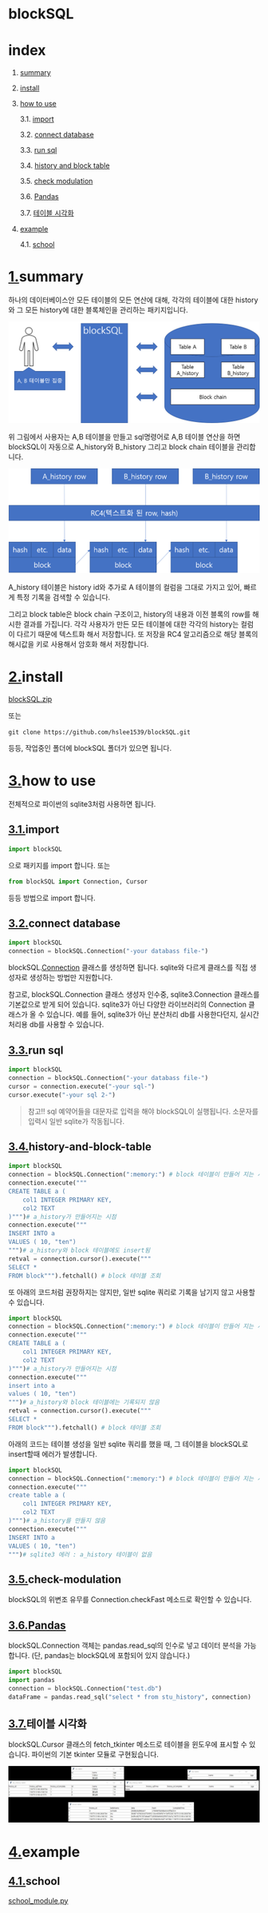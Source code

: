 blockSQL
======
# index
1. [summary](#1summary)

2. [install](#2install)

3. [how to use](#3how-to-use)

    3.1. [import](#31import)

    3.2. [connect database](#32connect-database)

    3.3. [run sql](#33run-sql)

    3.4. [history and block table](#34history-and-block-table)

    3.5. [check modulation](#35check-modulation)
    
    3.6. [Pandas](#36Pandas)

    3.7. [테이블 시각화](#37테이블-시각화)

4. [example](#4예제)

    4.1. [school](#4.1school)



# [1.](#index)summary

 하나의 데이터베이스안 모든 테이블의 모든 연산에 대해, 각각의 테이블에 대한 history와 그 모든 history에 대한 블록체인을 관리하는 패키지입니다.

![구조설명](./doc/구조.png)

 위 그림에서 사용자는 A,B 테이블을 만들고 sql명령어로 A,B 테이블 연산을 하면 blockSQL이 자동으로 A_history와 B_history 그리고 block chain 테이블을 관리합니다.

 ![구조설명2](./doc/block-history-구조.png)

A_history 테이블은 history id와 추가로 A 테이블의 컬럼을 그대로 가지고 있어, 빠르게 특정 기록을 검색할 수 있습니다.

그리고 block table은 block chain 구조이고, history의 내용과 이전 블록의 row를 해시한 결과를 가집니다. 각각 사용자가 만든 모든 테이블에 대한 각각의 history는 컬럼이 다르기 때문에 텍스트화 해서 저장합니다. 또 저장을 RC4 알고리즘으로 해당 블록의 해시값을 키로 사용해서 암호화 해서 저장합니다.

# [2.](#index)install

[blockSQL.zip](https://github.com/hslee1539/blockSQL/archive/master.zip)

또는

`git clone https://github.com/hslee1539/blockSQL.git`

등등, 작업중인 폴더에 blockSQL 폴더가 있으면 됩니다.

# [3.](#index)how to use
전체적으로 파이썬의 sqlite3처럼 사용하면 됩니다.
## [3.1.](#3.how-to-use)import
~~~python
import blockSQL
~~~
으로 패키지를 import 합니다. 또는
~~~python
from blockSQL import Connection, Cursor
~~~
등등 방법으로 import 합니다.

## [3.2.](#3.how-to-use)connect database
~~~python
import blockSQL
connection = blockSQL.Connection("-your databass file-")
~~~
blockSQL.[Connection](./connection_module.py) 클래스를 생성하면 됩니다.
sqlite와 다르게 클래스를 직접 생성자로 생성하는 방법만 지원합니다.

참고로, blockSQL.Connection 클래스 생성자 인수중, sqlite3.Connection 클래스를 기본값으로 받게 되어 있습니다. sqlite3가 아닌 다양한 라이브러리의 Connection 클래스가 올 수 있습니다. 예를 들어, sqlite3가 아닌 분산처리 db를 사용한다던지, 실시간 처리용 db를 사용할 수 있습니다.
## [3.3.](#3how-to-use)run sql
~~~python
import blockSQL
connection = blockSQL.Connection("-your databass file-")
cursor = connection.execute("-your sql-")
cursor.execute("-your sql 2-")
~~~
>참고!! sql 예약어들을 대문자로 입력을 해야 blockSQL이  실행됩니다. 소문자를 입력시 일반 sqlite가 작동됩니다.

## [3.4.](#3how-to-use)history-and-block-table
~~~python
import blockSQL
connection = blockSQL.Connection(":memory:") # block 테이블이 만들어 지는 시점
connection.execute("""
CREATE TABLE a (
    col1 INTEGER PRIMARY KEY,
    col2 TEXT
)""")# a_history가 만들어지는 시점
connection.execute("""
INSERT INTO a
VALUES ( 10, "ten")
""")# a_history와 block 테이블에도 insert됨
retval = connection.cursor().execute("""
SELECT *
FROM block""").fetchall() # block 테이블 조회
~~~
또 아래의 코드처럼 권장하지는 않지만, 일반 sqlite 쿼리로 기록을 남기지 않고 사용할 수 있습니다.
~~~python
import blockSQL
connection = blockSQL.Connection(":memory:") # block 테이블이 만들어 지는 시점
connection.execute("""
CREATE TABLE a (
    col1 INTEGER PRIMARY KEY,
    col2 TEXT
)""")# a_history가 만들어지는 시점
connection.execute("""
insert into a
values ( 10, "ten")
""")# a_history와 block 테이블에는 기록되지 않음
retval = connection.cursor().execute("""
SELECT *
FROM block""").fetchall() # block 테이블 조회
~~~

아래의 코드는 테이블 생성을 일반 sqlite 쿼리를 했을 때, 그 테이블을 blockSQL로 insert할때 에러가 발생합니다.
~~~python
import blockSQL
connection = blockSQL.Connection(":memory:") # block 테이블이 만들어 지는 시점
connection.execute("""
create table a (
    col1 INTEGER PRIMARY KEY,
    col2 TEXT
)""")# a_history를 만들지 않음
connection.execute("""
INSERT INTO a
VALUES ( 10, "ten")
""")# sqlite3 에러 : a_history 테이블이 없음
~~~
## [3.5.](#3how-to-use)check-modulation
blockSQL의 위변조 유무를 Connection.checkFast 메소드로 확인할 수 있습니다.

## [3.6.](#3how-to-use)[Pandas](https://pandas.pydata.org/)
blockSQL.Connection 객체는 pandas.read_sql의 인수로 넣고 데이터 분석을 가능합니다. (단, pandas는 blockSQL에 포함되어 있지 않습니다.)
~~~python
import blockSQL
import pandas
connection = blockSQL.Connection("test.db")
dataFrame = pandas.read_sql("select * from stu_history", connection)
~~~

## [3.7.](#3how-to-use)테이블 시각화
blockSQL.Cursor 클래스의 fetch_tkinter 메소드로 테이블을 윈도우에 표시할 수 있습니다. 파이썬의 기본 tkinter 모듈로 구현됬습니다.

![그림](./doc/example_tk.jpg)

# [4.](#index)example
## [4.1.](#3.example)school
[school_module.py](./example/school_module.py)

